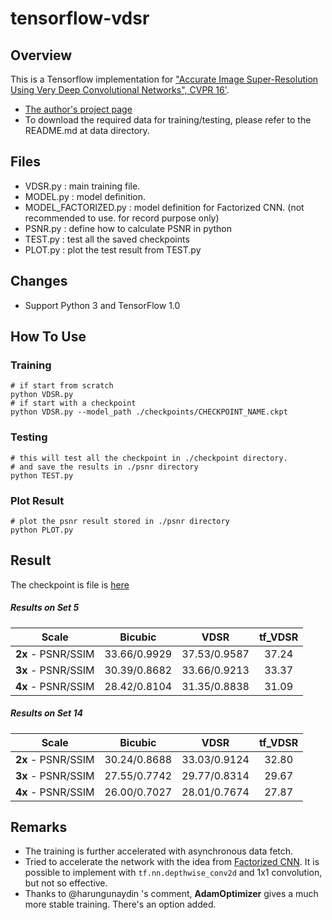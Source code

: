 # tensorflow-vdsr

## Overview
This is a Tensorflow implementation for ["Accurate Image Super-Resolution Using Very Deep Convolutional Networks", CVPR 16'](http://cv.snu.ac.kr/research/VDSR/VDSR_CVPR2016.pdf).
- [The author's project page](http://cv.snu.ac.kr/research/VDSR/)
- To download the required data for training/testing, please refer to the README.md at data directory.

## Files
- VDSR.py : main training file.
- MODEL.py : model definition.
- MODEL_FACTORIZED.py : model definition for Factorized CNN. (not recommended to use. for record purpose only)
- PSNR.py : define how to calculate PSNR in python
- TEST.py : test all the saved checkpoints
- PLOT.py : plot the test result from TEST.py

## Changes
- Support Python 3 and TensorFlow 1.0

## How To Use
### Training
```shell
# if start from scratch
python VDSR.py
# if start with a checkpoint
python VDSR.py --model_path ./checkpoints/CHECKPOINT_NAME.ckpt
```
### Testing
```shell
# this will test all the checkpoint in ./checkpoint directory.
# and save the results in ./psnr directory
python TEST.py
```
### Plot Result
```shell
# plot the psnr result stored in ./psnr directory
python PLOT.py
```

## Result
The checkpoint is file is [here](https://drive.google.com/file/d/0B4KsMpU0BeosbDB2NllZZkdvY1U/view?usp=sharing)
##### Results on Set 5

|  Scale    | Bicubic | VDSR | tf_VDSR |
|:---------:|:-------:|:----:|:-------:|
| **2x** - PSNR/SSIM|   33.66/0.9929	|   37.53/0.9587	|  37.24 |
| **3x** - PSNR/SSIM|   30.39/0.8682	|   33.66/0.9213	|  33.37 |
| **4x** - PSNR/SSIM|   28.42/0.8104	|   31.35/0.8838	|  31.09 |

##### Results on Set 14

|  Scale    | Bicubic | VDSR | tf_VDSR |
|:---------:|:-------:|:----:|:-------:|
| **2x** - PSNR/SSIM|   30.24/0.8688	|   33.03/0.9124	| 32.80 |
| **3x** - PSNR/SSIM|   27.55/0.7742	|   29.77/0.8314	| 29.67 |
| **4x** - PSNR/SSIM|   26.00/0.7027	|   28.01/0.7674	| 27.87 |

## Remarks
- The training is further accelerated with asynchronous data fetch.
- Tried to accelerate the network with the idea from [Factorized CNN](https://128.84.21.199/pdf/1608.04337v1.pdf). It is possible to implement with `tf.nn.depthwise_conv2d` and 1x1 convolution, but not so effective.
- Thanks to @harungunaydin 's comment, **AdamOptimizer** gives a much more stable training. There's an option added.
